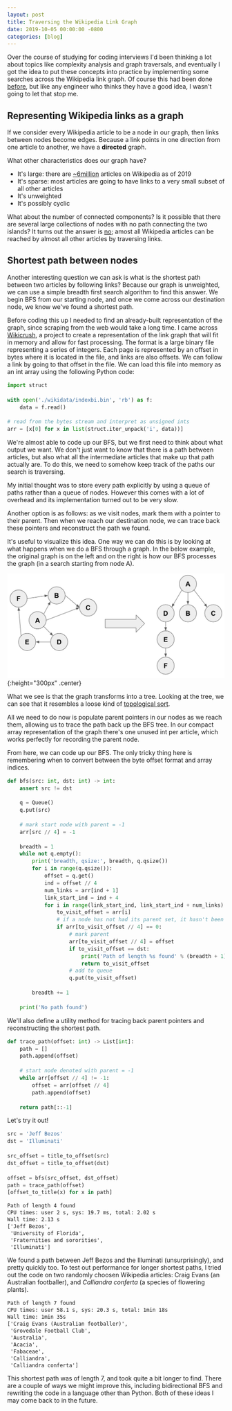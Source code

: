 ```yaml
---
layout: post
title: Traversing the Wikipedia Link Graph
date: 2019-10-05 00:00:00 -0800
categories: [blog]
---
```


Over the course of studying for coding interviews I'd been thinking a lot about topics like complexity analysis and graph traversals, and eventually I got the idea to put these concepts into practice by implementing some searches across the Wikipedia link graph. Of course this had been done [before][rate-with-science], but like any engineer who thinks they have a good idea, I wasn't going to let that stop me.
 <!--excerpt-->

## Representing Wikipedia links as a graph

If we consider every Wikipedia article to be a node in our graph, then links between nodes become edges. Because a link points in one direction from one article to another, we have a **directed** graph.

What other characteristics does our graph have?
* It's large: there are [~6million][wikicount] articles on Wikipedia as of 2019
* It's sparse: most articles are going to have links to a very small subset of all other articles
* It's unweighted
* It's possibly cyclic

What about the number of connected components? Is it possible that there are several large collections of nodes with no path connecting the two islands? It turns out the answer is [no][six-degrees]; amost all Wikipedia articles can be reached by almost all other articles by traversing links.

## Shortest path between nodes

Another interesting question we can ask is what is the shortest path between two articles by following links? Because our graph is unweighted, we can use a simple breadth first search algorithm to find this answer. We begin BFS from our starting node, and once we come across our destination node, we know we've found a shortest path.

Before coding this up I needed to find an already-built representation of the graph, since scraping from the web would take a long time. I came across [Wikicrush][wikicrush], a project to create a representation of the link graph that will fit in memory and allow for fast processing. The format is a large binary file representing a series of integers. Each page is represented by an offset in bytes where it is located in the file, and links are also offsets. We can follow a link by going to that offset in the file. We can load this file into memory as an int array using the following Python code:

```python
import struct

with open('./wikidata/indexbi.bin', 'rb') as f:
    data = f.read()

# read from the bytes stream and interpret as unsigned ints
arr = [x[0] for x in list(struct.iter_unpack('i', data))]
```

We're almost able to code up our BFS, but we first need to think about what output we want. We don't just want to know that there is a path between articles, but also what all the intermediate articles that make up that path actually are. To do this, we need to somehow keep track of the paths our search is traversing.

My initial thought was to store every path explicitly by using a queue of paths rather than a queue of nodes. However this comes with a lot of overhead and its implementation turned out to be very slow.

Another option is as follows: as we visit nodes, mark them with a pointer to their parent. Then when we reach our destination node, we can trace back these pointers and reconstruct the path we found.

It's useful to visualize this idea. One way we can do this is by looking at what happens when we do a BFS through a graph. In the below example, the original graph is on the left and on the right is how our BFS processes the graph (in a search starting from node A).

![](/assets/blog/wiki-link-graph/topological_sort.png){:height="300px" .center}

What we see is that the graph transforms into a tree. Looking at the tree, we can see that it resembles a loose kind of [topological sort][topological-sort].

<!-- where a level of depth N corresponds to the contents of a queue in BFS at breadth N -->

All we need to do now is populate parent pointers in our nodes as we reach them, allowing us to trace the path back up the BFS tree. In our compact array representation of the graph there's one unused int per article, which works perfectly for recording the parent node.

From here, we can code up our BFS. The only tricky thing here is remembering when to convert between the byte offset format and array indices.

```python
def bfs(src: int, dst: int) -> int:  
    assert src != dst

    q = Queue()
    q.put(src)

    # mark start node with parent = -1
    arr[src // 4] = -1

    breadth = 1
    while not q.empty():
        print('breadth, qsize:', breadth, q.qsize())
        for i in range(q.qsize()):
            offset = q.get()
            ind = offset // 4
            num_links = arr[ind + 1]
            link_start_ind = ind + 4
            for i in range(link_start_ind, link_start_ind + num_links):
                to_visit_offset = arr[i]
                # if a node has not had its parent set, it hasn't been visited
                if arr[to_visit_offset // 4] == 0:
                    # mark parent
                    arr[to_visit_offset // 4] = offset
                    if to_visit_offset == dst:
                        print('Path of length %s found' % (breadth + 1))
                        return to_visit_offset
                    # add to queue
                    q.put(to_visit_offset)

        breadth += 1

    print('No path found')
```

We'll also define a utility method for tracing back parent pointers and reconstructing the shortest path.

```python
def trace_path(offset: int) -> List[int]:
    path = []
    path.append(offset)

    # start node denoted with parent = -1
    while arr[offset // 4] != -1:
        offset = arr[offset // 4]
        path.append(offset)

    return path[::-1]
```

Let's try it out!

```python
src = 'Jeff Bezos'
dst = 'Illuminati'

src_offset = title_to_offset(src)
dst_offset = title_to_offset(dst)

offset = bfs(src_offset, dst_offset)
path = trace_path(offset)
[offset_to_title(x) for x in path]
```
```
Path of length 4 found
CPU times: user 2 s, sys: 19.7 ms, total: 2.02 s
Wall time: 2.13 s
['Jeff Bezos',
 'University of Florida',
 'Fraternities and sororities',
 'Illuminati']
```

We found a path between Jeff Bezos and the Illuminati (unsurprisingly), and pretty quickly too. To test out performance for longer shortest paths, I tried out the code on two randomly choosen Wikipedia articles: Craig Evans (an Australian footballer), and *Calliandra conferta* (a species of flowering plants).
```
Path of length 7 found
CPU times: user 58.1 s, sys: 20.3 s, total: 1min 18s
Wall time: 1min 35s
['Craig Evans (Australian footballer)',
 'Grovedale Football Club',
 'Australia',
 'Acacia',
 'Fabaceae',
 'Calliandra',
 'Calliandra conferta']
```

This shortest path was of length 7, and took quite a bit longer to find. There are a couple of ways we might improve this, including bidirectional BFS and rewriting the code in a language other than Python. Both of these ideas I may come back to in the future.


[rate-with-science]: http://ratewithscience.thume.net/
[wikicount]: https://wikicount.net/
[six-degrees]: http://mu.netsoc.ie/wiki/
[wikicrush]: https://github.com/trishume/wikicrush/tree/master
[topological-sort]: https://en.wikipedia.org/wiki/Topological_sorting
